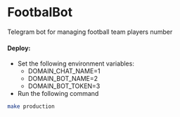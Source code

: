 # FootbalBot
Telegram bot for managing football team players number

#### Deploy:
* Set the following environment variables:
  * DOMAIN_CHAT_NAME=1
  * DOMAIN_BOT_NAME=2
  * DOMAIN_BOT_TOKEN=3
* Run the following command
```bash
make production
```
